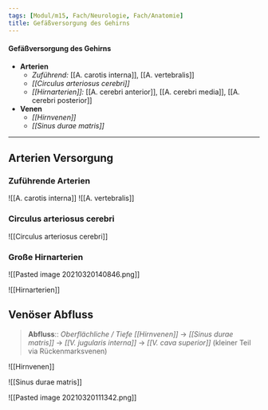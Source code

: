 ```yaml
---
tags: [Modul/m15, Fach/Neurologie, Fach/Anatomie]
title: Gefäßversorgung des Gehirns
---
```

#### Gefäßversorgung des Gehirns
- **Arterien**
	- *Zuführend:* [[A. carotis interna]], [[A. vertebralis]]
	- *[[Circulus arteriosus cerebri]]*
	- *[[Hirnarterien]]:* [[A. cerebri anterior]], [[A. cerebri media]], [[A. cerebri posterior]]
- **Venen**
	- *[[Hirnvenen]]*
	- *[[Sinus durae matris]]*

---

## Arterien Versorgung

### Zuführende Arterien
![[A. carotis interna]]
![[A. vertebralis]]

### Circulus arteriosus cerebri
![[Circulus arteriosus cerebri]]

### Große Hirnarterien
![[Pasted image 20210320140846.png]]

![[Hirnarterien]]



## Venöser Abfluss
> **Abfluss**:: *Oberflächliche / Tiefe [[Hirnvenen]]* → *[[Sinus durae matris]]* → *[[V. jugularis interna]]* → *[[V. cava superior]]* (kleiner Teil via Rückenmarksvenen)

![[Hirnvenen]]

![[Sinus durae matris]]

![[Pasted image 20210320111342.png]]
